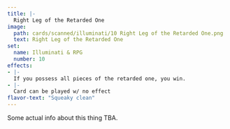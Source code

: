 ```yaml
---
title: |-
  Right Leg of the Retarded One
image: 
  path: cards/scanned/illuminati/10 Right Leg of the Retarded One.png
  text: Right Leg of the Retarded One
set:
  name: Illuminati & RPG
  number: 10
effects: 
- |-
  If you possess all pieces of the retarded one, you win.
- |-
  Card can be played w/ no effect
flavor-text: "Squeaky clean"
---
```

Some actual info about this thing TBA.
